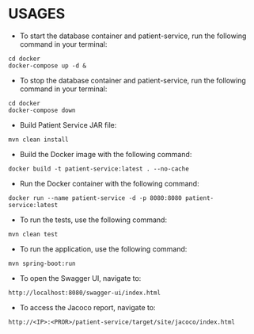 # USAGES

* To start the database container and patient-service, run the following command in your terminal:
```shell
cd docker
docker-compose up -d &
```

* To stop the database container and patient-service, run the following command in your terminal:
```shell
cd docker
docker-compose down
```

* Build Patient Service JAR file:
```shell
mvn clean install
```

* Build the Docker image with the following command:
```shell
docker build -t patient-service:latest . --no-cache
```

* Run the Docker container with the following command:
```shell
docker run --name patient-service -d -p 8080:8080 patient-service:latest
```

* To run the tests, use the following command:
```shell
mvn clean test
```

* To run the application, use the following command:
```shell
mvn spring-boot:run
```

* To open the Swagger UI, navigate to:
```curl
http://localhost:8080/swagger-ui/index.html
```

* To access the Jacoco report, navigate to:
```curl
http://<IP>:<PROR>/patient-service/target/site/jacoco/index.html
```

